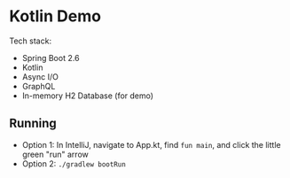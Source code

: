 # Kotlin Demo

Tech stack:
- Spring Boot 2.6
- Kotlin
- Async I/O
- GraphQL
- In-memory H2 Database (for demo)

## Running

- Option 1: In IntelliJ, navigate to App.kt, find `fun main`, and click the little green "run" arrow
- Option 2: `./gradlew bootRun`
